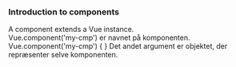 ### Introduction to components
A component extends a Vue instance.  
Vue.component('my-cmp') er navnet på komponenten.  
Vue.component('my-cmp') { } Det andet argument er objektet, der repræsenter selve komponenten.  

